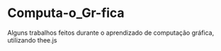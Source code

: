 # Computa-o_Gr-fica
Alguns trabalhos feitos durante o aprendizado de computação gráfica, utilizando thee.js
